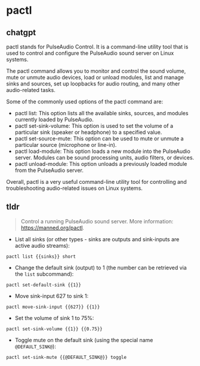 # pactl 
## chatgpt 
pactl stands for PulseAudio Control. It is a command-line utility tool that is used to control and configure the PulseAudio sound server on Linux systems.

The pactl command allows you to monitor and control the sound volume, mute or unmute audio devices, load or unload modules, list and manage sinks and sources, set up loopbacks for audio routing, and many other audio-related tasks.

Some of the commonly used options of the pactl command are:

- pactl list: This option lists all the available sinks, sources, and modules currently loaded by PulseAudio.
- pactl set-sink-volume: This option is used to set the volume of a particular sink (speaker or headphone) to a specified value.
- pactl set-source-mute: This option can be used to mute or unmute a particular source (microphone or line-in).
- pactl load-module: This option loads a new module into the PulseAudio server. Modules can be sound processing units, audio filters, or devices.
- pactl unload-module: This option unloads a previously loaded module from the PulseAudio server.

Overall, pactl is a very useful command-line utility tool for controlling and troubleshooting audio-related issues on Linux systems. 

## tldr 
 
> Control a running PulseAudio sound server.
> More information: <https://manned.org/pactl>.

- List all sinks (or other types - sinks are outputs and sink-inputs are active audio streams):

`pactl list {{sinks}} short`

- Change the default sink (output) to 1 (the number can be retrieved via the `list` subcommand):

`pactl set-default-sink {{1}}`

- Move sink-input 627 to sink 1:

`pactl move-sink-input {{627}} {{1}}`

- Set the volume of sink 1 to 75%:

`pactl set-sink-volume {{1}} {{0.75}}`

- Toggle mute on the default sink (using the special name `@DEFAULT_SINK@`):

`pactl set-sink-mute {{@DEFAULT_SINK@}} toggle`
